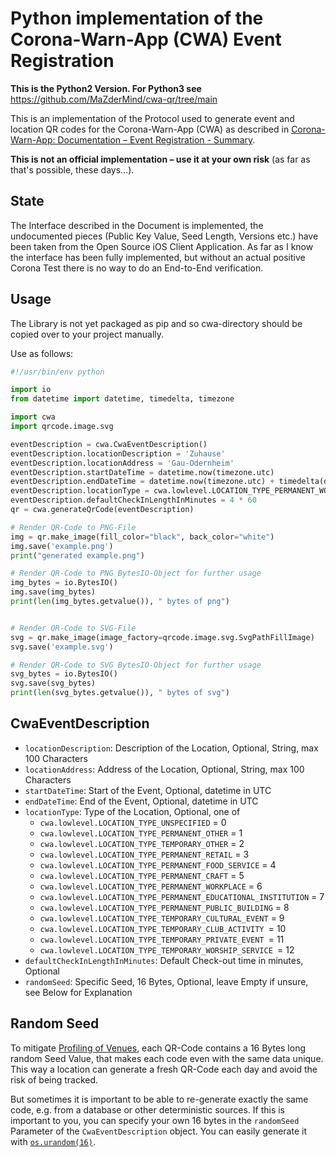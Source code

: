 Python implementation of the Corona-Warn-App (CWA) Event Registration
===================================================================

**This is the Python2 Version. For Python3 see** https://github.com/MaZderMind/cwa-qr/tree/main

This is an implementation of the Protocol used to generate event and location QR codes for the Corona-Warn-App (CWA) as described in [
Corona-Warn-App: Documentation – Event Registration - Summary](https://github.com/corona-warn-app/cwa-documentation/blob/c0e2829/event_registration.md).

**This is not an official implementation – use it at your own risk** (as far as that's possible, these days…).

State
-----
The Interface described in the Document is implemented, the undocumented pieces (Public Key Value, Seed Length, Versions etc.) have been taken from the Open Source iOS Client Application. As far as I know the interface has been fully implemented, but without an actual positive Corona Test there is no way to do an End-to-End verification.

Usage
-----
The Library is not yet packaged as pip and so cwa-directory should be copied over to your project manually.

Use as follows:
```py
#!/usr/bin/env python

import io
from datetime import datetime, timedelta, timezone

import cwa
import qrcode.image.svg

eventDescription = cwa.CwaEventDescription()
eventDescription.locationDescription = 'Zuhause'
eventDescription.locationAddress = 'Gau-Odernheim'
eventDescription.startDateTime = datetime.now(timezone.utc)
eventDescription.endDateTime = datetime.now(timezone.utc) + timedelta(days=2)
eventDescription.locationType = cwa.lowlevel.LOCATION_TYPE_PERMANENT_WORKPLACE
eventDescription.defaultCheckInLengthInMinutes = 4 * 60
qr = cwa.generateQrCode(eventDescription)

# Render QR-Code to PNG-File
img = qr.make_image(fill_color="black", back_color="white")
img.save('example.png')
print("generated example.png")

# Render QR-Code to PNG BytesIO-Object for further usage
img_bytes = io.BytesIO()
img.save(img_bytes)
print(len(img_bytes.getvalue()), " bytes of png")


# Render QR-Code to SVG-File
svg = qr.make_image(image_factory=qrcode.image.svg.SvgPathFillImage)
svg.save('example.svg')

# Render QR-Code to SVG BytesIO-Object for further usage
svg_bytes = io.BytesIO()
svg.save(svg_bytes)
print(len(svg_bytes.getvalue()), " bytes of svg")
```

CwaEventDescription
-------------------
- `locationDescription`: Description of the Location, Optional, String, max 100 Characters
- `locationAddress`: Address of the Location, Optional, String, max 100 Characters
- `startDateTime`: Start of the Event, Optional, datetime in UTC
- `endDateTime`: End of the Event, Optional, datetime in UTC
- `locationType`: Type of the Location, Optional, one of
	- `cwa.lowlevel.LOCATION_TYPE_UNSPECIFIED` = 0
	- `cwa.lowlevel.LOCATION_TYPE_PERMANENT_OTHER` = 1
	- `cwa.lowlevel.LOCATION_TYPE_TEMPORARY_OTHER` = 2
	- `cwa.lowlevel.LOCATION_TYPE_PERMANENT_RETAIL` = 3
	- `cwa.lowlevel.LOCATION_TYPE_PERMANENT_FOOD_SERVICE` = 4
	- `cwa.lowlevel.LOCATION_TYPE_PERMANENT_CRAFT` = 5
	- `cwa.lowlevel.LOCATION_TYPE_PERMANENT_WORKPLACE` = 6
	- `cwa.lowlevel.LOCATION_TYPE_PERMANENT_EDUCATIONAL_INSTITUTION` = 7
	- `cwa.lowlevel.LOCATION_TYPE_PERMANENT_PUBLIC_BUILDING` = 8
	- `cwa.lowlevel.LOCATION_TYPE_TEMPORARY_CULTURAL_EVENT` = 9
	- `cwa.lowlevel.LOCATION_TYPE_TEMPORARY_CLUB_ACTIVITY `= 10
	- `cwa.lowlevel.LOCATION_TYPE_TEMPORARY_PRIVATE_EVENT `= 11
	- `cwa.lowlevel.LOCATION_TYPE_TEMPORARY_WORSHIP_SERVICE `= 12
- `defaultCheckInLengthInMinutes`: Default Check-out time in minutes, Optional
- `randomSeed`: Specific Seed, 16 Bytes, Optional, leave Empty if unsure, see Below for Explanation

Random Seed
-----------
To mitigate [Profiling of Venues](https://github.com/corona-warn-app/cwa-documentation/blob/c0e2829/event_registration.md#profiling-of-venues), each QR-Code contains a 16 Bytes long random Seed Value, that makes each code even with the same data unique. This way a location can generate a fresh QR-Code each day and avoid the risk of being tracked.

But sometimes it is important to be able to re-generate exactly the same code, e.g. from a database or other deterministic sources. If this is important to you, you can specify your own 16 bytes in the `randomSeed` Parameter of the `CwaEventDescription` object. You can easily generate it with [`os.urandom(16)`](https://docs.python.org/2.7/library/os.html#os.urandom).
